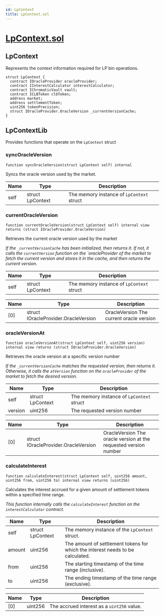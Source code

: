 ```yaml
---
id: LpContext
title: LpContext.sol
---
```

# [LpContext.sol](https://github.com/chromatic-protocol/contracts/tree/main/contracts/core/libraries/LpContext.sol)

## LpContext

Represents the context information required for LP bin operations.

```solidity
struct LpContext {
  contract IOracleProvider oracleProvider;
  contract IInterestCalculator interestCalculator;
  contract IChromaticVault vault;
  contract ICLBToken clbToken;
  address market;
  address settlementToken;
  uint256 tokenPrecision;
  struct IOracleProvider.OracleVersion _currentVersionCache;
}
```

## LpContextLib

Provides functions that operate on the `LpContext` struct

### syncOracleVersion

```solidity
function syncOracleVersion(struct LpContext self) internal
```

Syncs the oracle version used by the market.

| Name | Type | Description |
| ---- | ---- | ----------- |
| self | struct LpContext | The memory instance of `LpContext` struct |

### currentOracleVersion

```solidity
function currentOracleVersion(struct LpContext self) internal view returns (struct IOracleProvider.OracleVersion)
```

Retrieves the current oracle version used by the market

_If the `_currentVersionCache` has been initialized, then returns it.
     If not, it calls the `currentVersion` function on the `oracleProvider of the market
     to fetch the current version and stores it in the cache,
     and then returns the current version._

| Name | Type | Description |
| ---- | ---- | ----------- |
| self | struct LpContext | The memory instance of `LpContext` struct |

| Name | Type | Description |
| ---- | ---- | ----------- |
| [0] | struct IOracleProvider.OracleVersion | OracleVersion The current oracle version |

### oracleVersionAt

```solidity
function oracleVersionAt(struct LpContext self, uint256 version) internal view returns (struct IOracleProvider.OracleVersion)
```

Retrieves the oracle version at a specific version number

_If the `_currentVersionCache` matches the requested version, then returns it.
     Otherwise, it calls the `atVersion` function on the `oracleProvider` of the market
     to fetch the desired version._

| Name | Type | Description |
| ---- | ---- | ----------- |
| self | struct LpContext | The memory instance of `LpContext` struct |
| version | uint256 | The requested version number |

| Name | Type | Description |
| ---- | ---- | ----------- |
| [0] | struct IOracleProvider.OracleVersion | OracleVersion The oracle version at the requested version number |

### calculateInterest

```solidity
function calculateInterest(struct LpContext self, uint256 amount, uint256 from, uint256 to) internal view returns (uint256)
```

Calculates the interest accrued for a given amount of settlement tokens
               within a specified time range.

_This function internally calls the `calculateInterest` function on the `interestCalculator` contract._

| Name | Type | Description |
| ---- | ---- | ----------- |
| self | struct LpContext | The memory instance of the `LpContext` struct. |
| amount | uint256 | The amount of settlement tokens for which the interest needs to be calculated. |
| from | uint256 | The starting timestamp of the time range (inclusive). |
| to | uint256 | The ending timestamp of the time range (exclusive). |

| Name | Type | Description |
| ---- | ---- | ----------- |
| [0] | uint256 | The accrued interest as a `uint256` value. |


